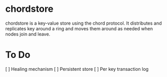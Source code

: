 # chordstore
chordstore is a key-value store using the chord protocol.  It distributes and replicates
key around a ring and moves them around as needed when nodes join and leave.

# To Do

[ ] Healing mechanism
[ ] Persistent store
[ ] Per key transaction log
